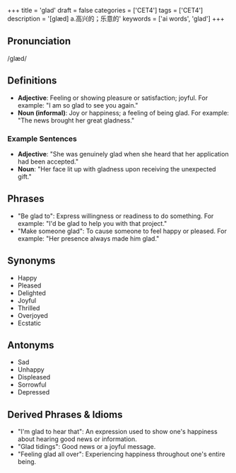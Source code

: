 +++
title = 'glad'
draft = false
categories = ['CET4']
tags = ['CET4']
description = '[glæd] a.高兴的；乐意的'
keywords = ['ai words', 'glad']
+++

## Pronunciation
/ɡlæd/

## Definitions
- **Adjective**: Feeling or showing pleasure or satisfaction; joyful. For example: "I am so glad to see you again."
- **Noun (informal)**: Joy or happiness; a feeling of being glad. For example: "The news brought her great gladness."

### Example Sentences
- **Adjective**: "She was genuinely glad when she heard that her application had been accepted."
- **Noun**: "Her face lit up with gladness upon receiving the unexpected gift."

## Phrases
- "Be glad to": Express willingness or readiness to do something. For example: "I'd be glad to help you with that project."
- "Make someone glad": To cause someone to feel happy or pleased. For example: "Her presence always made him glad."

## Synonyms
- Happy
- Pleased
- Delighted
- Joyful
- Thrilled
- Overjoyed
- Ecstatic

## Antonyms
- Sad
- Unhappy
- Displeased
- Sorrowful
- Depressed

## Derived Phrases & Idioms
- "I'm glad to hear that": An expression used to show one's happiness about hearing good news or information.
- "Glad tidings": Good news or a joyful message.
- "Feeling glad all over": Experiencing happiness throughout one's entire being.
